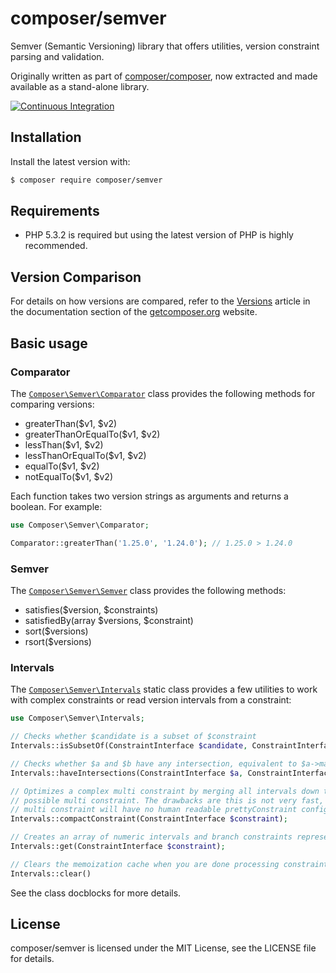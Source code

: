 composer/semver
===============

Semver (Semantic Versioning) library that offers utilities, version constraint parsing and validation.

Originally written as part of [composer/composer](https://github.com/composer/composer),
now extracted and made available as a stand-alone library.

[![Continuous Integration](https://github.com/composer/semver/workflows/Continuous%20Integration/badge.svg?branch=main)](https://github.com/composer/semver/actions)


Installation
------------

Install the latest version with:

```bash
$ composer require composer/semver
```

Requirements
------------

* PHP 5.3.2 is required but using the latest version of PHP is highly recommended.

Version Comparison
------------------

For details on how versions are compared, refer to the [Versions](https://getcomposer.org/doc/articles/versions.md)
article in the documentation section of the [getcomposer.org](https://getcomposer.org) website.


Basic usage
-----------

### Comparator

The [`Composer\Semver\Comparator`](https://github.com/composer/semver/blob/main/src/Comparator.php) class provides the
following methods for comparing versions:

* greaterThan($v1, $v2)
* greaterThanOrEqualTo($v1, $v2)
* lessThan($v1, $v2)
* lessThanOrEqualTo($v1, $v2)
* equalTo($v1, $v2)
* notEqualTo($v1, $v2)

Each function takes two version strings as arguments and returns a boolean. For example:

```php
use Composer\Semver\Comparator;

Comparator::greaterThan('1.25.0', '1.24.0'); // 1.25.0 > 1.24.0
```

### Semver

The [`Composer\Semver\Semver`](https://github.com/composer/semver/blob/main/src/Semver.php) class provides the following
methods:

* satisfies($version, $constraints)
* satisfiedBy(array $versions, $constraint)
* sort($versions)
* rsort($versions)

### Intervals

The [`Composer\Semver\Intervals`](https://github.com/composer/semver/blob/main/src/Intervals.php) static class provides
a few utilities to work with complex constraints or read version intervals from a constraint:

```php
use Composer\Semver\Intervals;

// Checks whether $candidate is a subset of $constraint
Intervals::isSubsetOf(ConstraintInterface $candidate, ConstraintInterface $constraint);

// Checks whether $a and $b have any intersection, equivalent to $a->matches($b)
Intervals::haveIntersections(ConstraintInterface $a, ConstraintInterface $b);

// Optimizes a complex multi constraint by merging all intervals down to the smallest
// possible multi constraint. The drawbacks are this is not very fast, and the resulting
// multi constraint will have no human readable prettyConstraint configured on it
Intervals::compactConstraint(ConstraintInterface $constraint);

// Creates an array of numeric intervals and branch constraints representing a given constraint
Intervals::get(ConstraintInterface $constraint);

// Clears the memoization cache when you are done processing constraints
Intervals::clear()
```

See the class docblocks for more details.


License
-------

composer/semver is licensed under the MIT License, see the LICENSE file for details.
